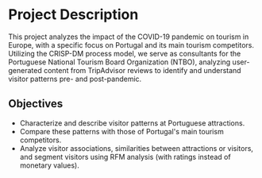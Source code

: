 # Project Description
This project analyzes the impact of the COVID-19 pandemic on tourism in Europe, with a specific focus on Portugal and its main tourism competitors. Utilizing the CRISP-DM process model, we serve as consultants for the Portuguese National Tourism Board Organization (NTBO), analyzing user-generated content from TripAdvisor reviews to identify and understand visitor patterns pre- and post-pandemic.

## Objectives
 - Characterize and describe visitor patterns at Portuguese attractions.
 - Compare these patterns with those of Portugal's main tourism competitors.
 - Analyze visitor associations, similarities between attractions or visitors, and segment visitors using RFM analysis (with ratings instead of monetary values).

